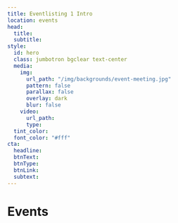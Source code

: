 ```yaml
---
title: Eventlisting 1 Intro
location: events
head:
  title: 
  subtitle: 
style:
  id: hero
  class: jumbotron bgclear text-center
  media:
    img:
      url_path: "/img/backgrounds/event-meeting.jpg"
      pattern: false
      parallax: false
      overlay: dark
      blur: false
    video:
      url_path: 
      type: 
  tint_color: 
  font_color: "#fff"
cta:
  headline: 
  btnText: 
  btnType: 
  btnLink: 
  subtext: 
---
```


# Events
